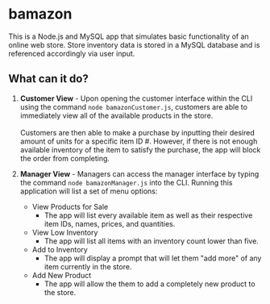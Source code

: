 # bamazon
This is a Node.js and MySQL app that simulates basic functionality of an online web store. Store inventory data is stored in a MySQL database and is referenced accordingly via user input.

## What can it do?

1. **Customer View** - Upon opening the customer interface within the CLI using the command `node bamazonCustomer.js`, customers are able to immediately view all of the available products in the store. <br><br>Customers are then able to make a purchase by inputting their desired amount of units for a specific item ID #. However, if there is not enough available inventory of the item to satisfy the purchase, the app will block the order from completing.

2. **Manager View** - Managers can access the manager interface by typing the command `node bamazonManager.js` into the CLI. Running this application will list a set of menu options:
    * View Products for Sale
        * The app will list every available item as well as their respective item IDs, names, prices, and quantities.
    * View Low Inventory
        * The app will list all items with an inventory count lower than five.
    * Add to Inventory
         * The app will display a prompt that will let them "add more" of any item currently in the store.
    * Add New Product
        * The app will allow the them to add a completely new product to the store.






